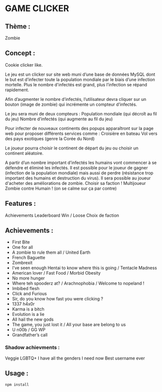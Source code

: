 # GAME CLICKER
## Thème :
Zombie

## Concept :
Cookie clicker like.

Le jeu est un clicker sur site web muni d’une base de données MySQL dont le but est d’infecter toute la population mondiale par le biais d’une infection mortelle. Plus le nombre d'infectés est grand, plus l’infection se répand rapidement.

Afin d’augmenter le nombre d’infectés, l’utilisateur devra cliquer sur un bouton (image de zombie) qui incrémente un compteur d’infectés.

Le jeu sera muni de deux compteurs : 
Population mondiale (qui décroît au fil du jeu)
Nombre d’infectés (qui augmente au fil du jeu)

Pour infecter de nouveaux continents des popups apparaîtront sur la page web pour proposer différents services comme :
Croisière en bateau
Vol vers des pays exotiques (genre la Corée du Nord)

Le joueur pourra choisir le continent de départ du jeu ou choisir un continent aléatoire.

A partir d’un nombre important d’infectés les humains vont commencer à se défendre et éliminé les infectés.
Il est possible pour le joueur de gagner (infection de la population mondiale) mais aussi de perdre (résistance trop important des humains et destruction du virus).
Il sera possible au joueur d'acheter des améliorations de zombie. 
Choisir sa faction ! Multijoueur Zombie contre Humain ! (on se calme sur ça par contre)

## Features :
Achievements
Leaderboard 
Win / Loose
Choix de faction

## Achievements :
* First Bite
* One for all
* A zombie to rule them all / United Earth
* French Baguette
* Zombrexit
* I’ve seen enough Hentai to know where this is going / Tentacle Madness
* American lover / Fast Food / Morbid Obesity
* No more hunger
* Where teh spooderz at? / Arachnophobia / Welcome to nopeland !
* Imbibed flesh
* Click and Furious
* Sir, do you know how fast you were clicking ?
* 1337 h4x0r
* Karma is a bitch
* Evolution is a lie
* All hail the new gods
* The game, you just lost it / All your base are belong to us
* U n00b / GG WP
* Grandfather’s call

### Shadow achievments : 
Veggie
LGBTQ+
I have all the genders I need now
Best username ever

## Usage :
`npm install`